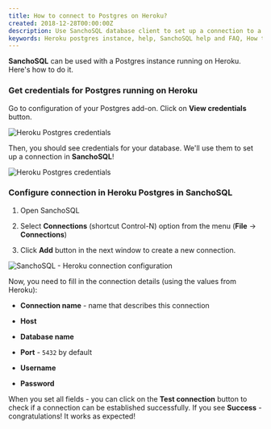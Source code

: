```yaml
---
title: How to connect to Postgres on Heroku?
created: 2018-12-28T00:00:00Z
description: Use SanchoSQL database client to set up a connection to a PostgreSQL instance running on Heroku.
keywords: Heroku postgres instance, help, SanchoSQL help and FAQ, How to connect to Postgres on Heroku?, desktop database client, postgres, linux, SanchoSQL, GTK+, GTKmm, PostgreSQL on Heroku, heroku
---
```


**SanchoSQL** can be used with a Postgres instance running on Heroku. Here's how to do it.

### Get credentials for Postgres running on Heroku

Go to configuration of your Postgres add-on. Click on **View credentials** button.

![Heroku Postgres credentials](./data/heroku_postgres_credentials_1.png)

Then, you should see credentials for your database. We'll use them to set up a connection in **SanchoSQL**!

![Heroku Postgres credentials](./data/heroku_postgres_credentials_2.png)


### Configure connection in Heroku Postgres in SanchoSQL

1. Open SanchoSQL

2. Select **Connections** (shortcut Control-N) option from the menu (**File** -> **Connections**)

3. Click **Add** button in the next window to create a new connection.

![SanchoSQL - Heroku connection configuration](./data/sancho_heroku_postgres_setup.png)

Now, you need to fill in the connection details (using the values from Heroku):

- **Connection name** - name that describes this connection

- **Host**

- **Database name**

- **Port** - `5432` by default

- **Username**

- **Password**

When you set all fields - you can click on the **Test connection** button to check if a connection can be established successfully. If you see **Success** - congratulations! It works as expected!


